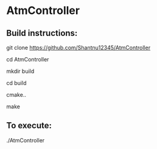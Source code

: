 # AtmController

## Build instructions:
git clone https://github.com/Shantnu12345/AtmController

cd AtmController

mkdir build

cd build

cmake..

make

## To execute:
./AtmController

